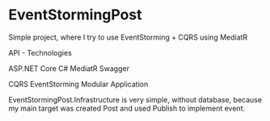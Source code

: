 # EventStormingPost
Simple project, where I try to use EventStorming + CQRS using MediatR

API - Technologies

ASP.NET Core
C#
MediatR
Swagger


CQRS
EventStorming
Modular Application


EventStormingPost.Infrastructure is very simple, without database, because my main target was created Post and used Publish to implement event.

